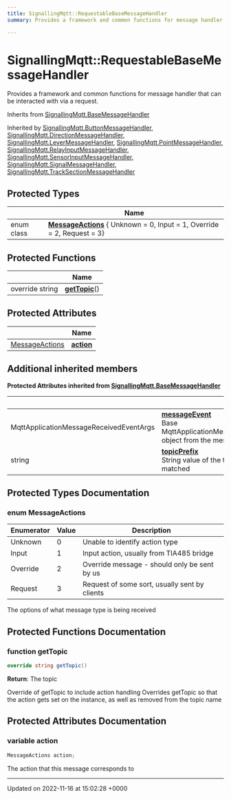 ```yaml
---
title: SignallingMqtt::RequestableBaseMessageHandler
summary: Provides a framework and common functions for message handler that can be interacted with via a request. 

---
```


# SignallingMqtt::RequestableBaseMessageHandler



Provides a framework and common functions for message handler that can be interacted with via a request. 

Inherits from [SignallingMqtt.BaseMessageHandler](/SignallingSystem-doc/vb/Classes/classSignallingMqtt_1_1BaseMessageHandler/)

Inherited by [SignallingMqtt.ButtonMessageHandler](/SignallingSystem-doc/vb/Classes/classSignallingMqtt_1_1ButtonMessageHandler/), [SignallingMqtt.DirectionMessageHandler](/SignallingSystem-doc/vb/Classes/classSignallingMqtt_1_1DirectionMessageHandler/), [SignallingMqtt.LeverMessageHandler](/SignallingSystem-doc/vb/Classes/classSignallingMqtt_1_1LeverMessageHandler/), [SignallingMqtt.PointMessageHandler](/SignallingSystem-doc/vb/Classes/classSignallingMqtt_1_1PointMessageHandler/), [SignallingMqtt.RelayInputMessageHandler](/SignallingSystem-doc/vb/Classes/classSignallingMqtt_1_1RelayInputMessageHandler/), [SignallingMqtt.SensorInputMessageHandler](/SignallingSystem-doc/vb/Classes/classSignallingMqtt_1_1SensorInputMessageHandler/), [SignallingMqtt.SignalMessageHandler](/SignallingSystem-doc/vb/Classes/classSignallingMqtt_1_1SignalMessageHandler/), [SignallingMqtt.TrackSectionMessageHandler](/SignallingSystem-doc/vb/Classes/classSignallingMqtt_1_1TrackSectionMessageHandler/)

## Protected Types

|                | Name           |
| -------------- | -------------- |
| enum class| **[MessageActions](/SignallingSystem-doc/vb/Classes/classSignallingMqtt_1_1RequestableBaseMessageHandler/#enum-messageactions)** { Unknown = 0, Input = 1, Override = 2, Request = 3} |

## Protected Functions

|                | Name           |
| -------------- | -------------- |
| override string | **[getTopic](/SignallingSystem-doc/vb/Classes/classSignallingMqtt_1_1RequestableBaseMessageHandler/#function-gettopic)**() |

## Protected Attributes

|                | Name           |
| -------------- | -------------- |
| [MessageActions](/SignallingSystem-doc/vb/Classes/classSignallingMqtt_1_1RequestableBaseMessageHandler/#enum-messageactions) | **[action](/SignallingSystem-doc/vb/Classes/classSignallingMqtt_1_1RequestableBaseMessageHandler/#variable-action)**  |

## Additional inherited members

**Protected Attributes inherited from [SignallingMqtt.BaseMessageHandler](/SignallingSystem-doc/vb/Classes/classSignallingMqtt_1_1BaseMessageHandler/)**

|                | Name           |
| -------------- | -------------- |
| MqttApplicationMessageReceivedEventArgs | **[messageEvent](/SignallingSystem-doc/vb/Classes/classSignallingMqtt_1_1BaseMessageHandler/#variable-messageevent)** <br>Base MqttApplicationMessageReceivedEventArgs object from the message  |
| string | **[topicPrefix](/SignallingSystem-doc/vb/Classes/classSignallingMqtt_1_1BaseMessageHandler/#variable-topicprefix)** <br>String value of the topic prefix that was matched  |


## Protected Types Documentation

### enum MessageActions

| Enumerator | Value | Description |
| ---------- | ----- | ----------- |
| Unknown | 0|  Unable to identify action type |
| Input | 1|  Input action, usually from TIA485 bridge |
| Override | 2|  Override message - should only be sent by us |
| Request | 3|  Request of some sort, usually sent by clients |




The options of what message type is being received


## Protected Functions Documentation

### function getTopic

```csharp
override string getTopic()
```


**Return**: The topic

Override of getTopic to include action handling Overrides getTopic so that the action gets set on the instance, as well as removed from the topic name


## Protected Attributes Documentation

### variable action

```csharp
MessageActions action;
```


The action that this message corresponds to


-------------------------------

Updated on 2022-11-16 at 15:02:28 +0000